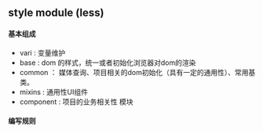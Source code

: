 ## style module (less)
#### 基本组成
- vari : 变量维护
- base : dom 的样式，统一或者初始化浏览器对dom的渲染
- common ： 媒体查询、项目相关的dom初始化（具有一定的通用性）、常用基类。
- mixins : 通用性UI组件
- component : 项目的业务相关性 模块

#### 编写规则

